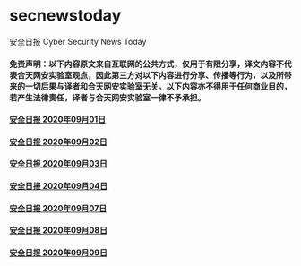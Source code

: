 # secnewstoday

安全日报 Cyber Security News Today

#### 免责声明：以下内容原文来自互联网的公共方式，仅用于有限分享，译文内容不代表合天网安实验室观点，因此第三方对以下内容进行分享、传播等行为，以及所带来的一切后果与译者和合天网安实验室无关。以下内容亦不得用于任何商业目的，若产生法律责任，译者与合天网安实验室一律不予承担。

#### [安全日报 2020年09月01日](https://github.com/hetianlab/secnewstoday/blob/master/Sept.2020/secnews-20200901.md)
#### [安全日报 2020年09月02日](https://github.com/hetianlab/secnewstoday/blob/master/Sept.2020/secnews-20200902.md)
#### [安全日报 2020年09月03日](https://github.com/hetianlab/secnewstoday/blob/master/Sept.2020/secnews-20200903.md)
#### [安全日报 2020年09月04日](https://github.com/hetianlab/secnewstoday/blob/master/Sept.2020/secnews-20200904.md)
#### [安全日报 2020年09月07日](https://github.com/hetianlab/secnewstoday/blob/master/Sept.2020/secnews-20200907.md)
#### [安全日报 2020年09月08日](https://github.com/hetianlab/secnewstoday/blob/master/Sept.2020/secnews-20200908.md)
#### [安全日报 2020年09月09日](https://github.com/hetianlab/secnewstoday/blob/master/Sept.2020/secnews-20200909.md)
